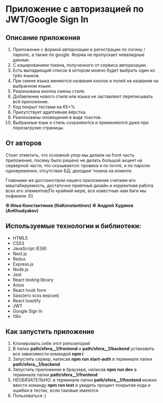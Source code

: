 # Приложение с авторизацией по JWT/Google Sign In

## Описание приложения

1. Приложение с формой авторизации и регистрации по логину / паролю, а также по google. Форма не пропускает невалидные данные.
2. С кэшированием токена, полученного от сервиса авторизации. 
3. Есть выпадающий список в котором можно будет выбрать один из трёх языков. 
4. При смене языка меняются названия кнопок и полей на названия на выбранном языке.
5. Реализована кнопка смены стиля.
6. Добавление нового стиля или языка не заставляют переписывать всё приложение.
7. Код покрыт тестами на 65+%
8. Присутствует адаптивная вёрстка.
9. Реализованы оповещения в виде тоастов.
10. Выбранные язык и стиль сохраняются и применяются даже при перезагрузке страницы.

## От авторов

Стоит отметить, что основной упор мы делали на front часть приложения, посему было решено не делать большой акцент на серверной части, что сказывается: провека и по почте, и по паролю одновременно; отсутствие БД; декодинг токена на клиенте. 

Главными же достоинством нашего приложения считаем его маштабируемость, достаточно приятный дизайн и корректная работа всех его элементов(По крайней мере, все известные нам баги мы пофикили :D)

__© Илья Константинов (IliaKonstantinov)__
__© Андрей Худяков (AnKhudyakov)__

## Используемые технологии и библиотеки:

* HTML5
* CSS3
* JavaScript (ES6)
* Next.js
* Redux
* Express.js
* Node.js
* Jest
* React testing library
* Axios
* React hook form
* Sass(его scss версия)
* React toastify
* JWT
* Google Sign In
* I18n

## Как запустить приложение

1. Клонировать себе этот репозиторий
2. В папки __path/sfera__1/frontend__ и __path/sfera__1/backend__ установить все зависимости командой __npm i__
3. Запустить сервер, написав __npm run start-auth__ в терминале папки __path/sfera__1/backend__
4. Запустить приложение в браузере, написав __npm run dev__ в терминале папки __path/sfera__1/frontend__
5. НЕОБЯЗАТЕЛЬНО: в терминале папки __path/sfera__1/frontend__ можно ввести команду __npm run test__ и увидеть процент покрытия кода и ошибки в тестах, если таковые имеются.
6. Пользоваться :)
